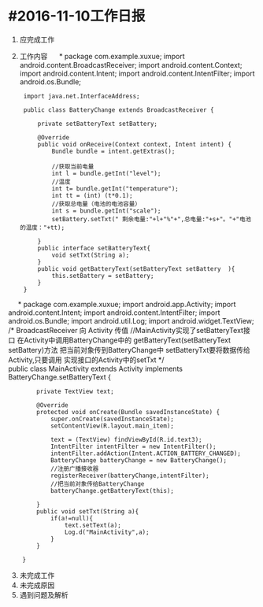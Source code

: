 #2016-11-10工作日报
==================

1. 应完成工作
2. 工作内容
      * package com.example.xuxue;
        import android.content.BroadcastReceiver;
        import android.content.Context;
        import android.content.Intent;
        import android.content.IntentFilter;
        import android.os.Bundle;
        
        import java.net.InterfaceAddress;
        
        public class BatteryChange extends BroadcastReceiver {
        
            private setBatteryText setBattery;
        
            @Override
            public void onReceive(Context context, Intent intent) {
                Bundle bundle = intent.getExtras();
        
                //获取当前电量
                int l = bundle.getInt("level");
                //温度
                int t= bundle.getInt("temperature");
                int tt = (int) (t*0.1);
                //获取总电量（电池的电池容量）
                int s = bundle.getInt("scale");
                setBattery.setTxt(" 剩余电量:"+l+"%"+",总电量:"+s+"。"+"电池的温度："+tt);
        
            }
            public interface setBatteryText{
                void setTxt(String a);
            }
            public void getBatteryText(setBatteryText setBattery  ){
                this.setBattery = setBattery;
            }
        }
      * package com.example.xuxue;
        import android.app.Activity;
        import android.content.Intent;
        import android.content.IntentFilter;
        import android.os.Bundle;
        import android.util.Log;
        import android.widget.TextView;
        /*
        BroadcastReceiver 向 Activity 传值
        //MainActivity实现了setBatteryText接口
        在Activity中调用BatteryChange中的
        getBatteryText(setBatteryText setBattery)方法
        把当前对象传到BatteryChange中
        setBatteryTxt要将数据传给Activity,只要调用 实现接口的Activity中的setTxt
         */    
        public class MainActivity extends Activity implements BatteryChange.setBatteryText {
        
            private TextView text;
        
            @Override
            protected void onCreate(Bundle savedInstanceState) {
                super.onCreate(savedInstanceState);
                setContentView(R.layout.main_item);
        
                text = (TextView) findViewById(R.id.text3);
                IntentFilter intentFilter = new IntentFilter();
                intentFilter.addAction(Intent.ACTION_BATTERY_CHANGED);
                BatteryChange batteryChange = new BatteryChange();
                //注册广播接收器
                registerReceiver(batteryChange,intentFilter);
                //把当前对象传给BatteryChange
                batteryChange.getBatteryText(this);
        
            }
            public void setTxt(String a){
                if(a!=null){
                    text.setText(a);
                    Log.d("MainActivity",a);
                }
            }
        
        }
3. 未完成工作
4. 未完成原因
5. 遇到问题及解析
